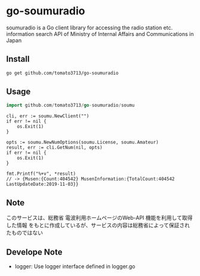 # go-soumuradio

soumuradio is a Go client library for accessing the radio station etc.
information search API of Ministry of Internal Affairs and Communications in
Japan

## Install

```sh
go get github.com/tomato3713/go-soumuradio
```

## Usage

```sample01.go
import github.com/tomato3713/go-soumuradio/soumu
```

```
cli, err := soumu.NewClient("")
if err != nil {
    os.Exit(1)
}

opts := soumu.NewNumOptions(soumu.License, soumu.Amateur)
result, err := cli.GetNum(nil, opts)
if err != nil {
    os.Exit(1)
}

fmt.Printf("%+v", *result)
// -> {Musen:{Count:404542} MusenInformation:{TotalCount:404542 LastUpdateDate:2019-11-03}}
```

## Note

このサービスは、総務省 電波利用ホームページのWeb-API 機能を利用して取得した情報
をもとに作成しているが、サービスの内容は総務省によって保証されたものではない

## Develope Note

- logger: Use logger interface defined in logger.go
